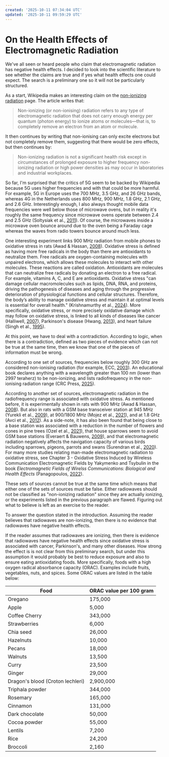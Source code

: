 ```yaml
---
created: '2025-10-11 07:34:04 UTC'
updated: '2025-10-11 09:59:29 UTC'
---
```


# On the Health Effects of Electromagnetic Radiation

We've all seen or heard people who claim that electromagnetic radiation has negative health effects.
I decided to look into the scientific literature to see whether the claims are true and if yes what health effects one could expect.
The search is a preliminary one so it will not be particularly structured.

As a start, Wikipedia makes an interesting claim on the [non-ionizing radiation](https://en.wikipedia.org/wiki/Non-ionizing_radiation) page.
The article writes that:

> Non-ionizing (or non-ionising) radiation refers to any type of electromagnetic radiation that does not carry enough energy per quantum (photon energy) to ionize atoms or molecules—that is, to completely remove an electron from an atom or molecule.

It then continues by writing that non-ionising can only excite electrons but not completely remove them, suggesting that there would be zero effects, but then continues by:

> Non-ionizing radiation is not a significant health risk except in circumstances of prolonged exposure to higher frequency non-ionizing radiation or high power densities as may occur in laboratories and industrial workplaces.

So far, I'm surprised that the critics of 5G seem to be backed by Wikipedia because 5G uses higher frequencies and with that could be more harmful.
For example, 5G in Europe uses the 700 MHz, 3.5 GHz, and 26 GHz bands, whereas 4G in the Netherlands uses 800 MHz, 900 MHz, 1.8 GHz, 2.1 GHz, and 2.6 GHz.
Interestingly enough, I also always thought mobile data frequencies were well below those of microwave ovens, but in reality it's roughly the same frequency since microwave ovens operate between 2.4 and 2.5 GHz (Soltysiak et al., [2011](https://doi.org/10.1109/MWSYM.2011.5972844)).
Of course, the microwaves inside a microwave oven bounce around due to the oven being a Faraday cage whereas the waves from radio towers bounce around much less.

One interesting experiment links 900 MHz radiation from mobile phones to oxidative stress in rats (Awad & Hassan, [2008](https://www.aensiweb.com/old/jasr/jasr/2008/1994-2000.pdf)).
Oxidative stress is defined as having more free radicals in the body than there are antioxidants to neutralize them.
Free radicals are oxygen-containing molecules with unpaired electrons, which allows these molecules to interact with other molecules.
These reactions are called oxidation.
Antioxidants are molecules that can neutralize free radicals by donating an electron to a free radical.
For example, vitamins A, C, and E are antioxidants.
Oxidative stress "can damage cellular macromolecules such as lipids, DNA, RNA, and proteins, driving the pathogenesis of diseases and aging through the progressive deterioration of physiological functions and cellular structures. Therefore, the body’s ability to manage oxidative stress and maintain it at optimal levels is essential for overall health." (Krishnamurthy et al., [2024](https://doi.org/10.3389/fchem.2024.1470458)).
More specifically, oxidative stress, or more precisely oxidative damage which may follow on oxidative stress, is linked to all kinds of diseases like cancer (Halliwell, [2007](https://doi.org/10.1042/BJ20061131)), Parkinson's disease (Hwang, [2013](https://doi.org/10.5607%2Fen.2013.22.1.11)), and heart failure (Singh et al., [1995](https://doi.org/10.1007%2FBF00944786)).

At this point, we have to deal with a contradiction.
According to logic, when there is a contradiction, defined as two pieces of evidence which can not be true at the same time, then we know that one of the pieces of information must be wrong.

According to one set of sources, frequencies below roughly 300 GHz are considered non-ionising radiation (for example, ECC, [2003](http://www.emf.mcw.gov.cy/emf/pdf/EEC_REC0204.pdf)).
An educational book declares anything with a wavelength greater than 100 nm (lower than 2997 teraherz) to be non-ionizing, and lists radiofrequency in the non-ionising radiation range (CRC Press, [2025](https://doi.org/10.1201/9781032645841)).

According to another set of sources, electromagnetic radiation in the radiofrequency range is associated with oxidative stress.
As mentioned before, it is experimentally shown in rats with 900 MHz (Awad & Hassan, [2008](https://www.aensiweb.com/old/jasr/jasr/2008/1994-2000.pdf)).
But also in rats with a GSM base transceiver station at 945 MHz (Yurekli et al., [2009](https://doi.org/10.1080/15368370600875042)), at 900/1800 MHz (Mojez et al., [2021](https://doi.org/10.1123/jpah.2021-0213)), and at 1.8 GHz (Avci et al., [2012](https://doi.org/10.3109/09553002.2012.711504)).
As a side-note, it has also been found that being close to a base station was associated with a reduction in the number of flowers and cones in pine trees (Ozel et al., [2021](https://doi.org/10.1007/s42977-021-00085-1)), that house sparrows seem to avoid GSM base stations (Everaert & Bauwens, [2009](https://doi.org/10.1080/15368370701205693)), and that electromagnetic radiation negatively affects the navigation capacity of various birds including sparrows, pigeons, parrots and swans (Surendran et al., [2020](https://doi.org/10.1007/978-981-15-0954-4_12)).
For many more studies relating man-made electromagnetic radiation to oxidative stress, see Chapter 3 - Oxidative Stress Induced by Wireless Communication Electromagnetic Fields by Yakymenko and Tsybulin in the book _Electromagnetic Fields of Wirelss Communications: Biological and Health Effects_ (Panagopoulos, [2022](https://doi.org/10.1201/9781003201052)).

These sets of sources cannot be true at the same time which means that either one of the sets of sources must be false.
Either radiowaves should not be classified as "non-ionizing radiation" since they are actually ionizing, or the experiments listed in the previous paragraph are flawed.
Figuring out what to believe is left as an exercise to the reader.

To answer the question stated in the introduction. Assuming the reader believes that radiowaves are non-ionizing, then there is no evidence that radiowaves have negative health effects.

If the reader assumes that radiowaves are ionizing, then there is evidence that radiowaves have negative health effects since oxidative stress is associated with cancer, Parkinson's, and many other diseases.
How strong the effect is is not clear from this preliminary search, but under this assumption it would probably be best to reduce exposure and also to ensure eating antioxidating foods.
More specifically, foods with a high oxygen radical absorbance capacity (ORAC).
Examples include fruits, vegetables, nuts, and spices.
Some ORAC values are listed in the table below:

Food | ORAC value per 100 gram
--- | ---
Oregano | 175,000
Apple | 5,000
Coffee Cherry | 343,000
Strawberries | 6,000
Chia seed | 26,000
Hazelnuts | 10,000
Pecans | 18,000
Walnuts | 13,500
Curry | 23,500
Ginger | 29,000
Dragon's blood (Croton lechleri) | 2,900,000
Triphala powder | 344,000
Rosemary | 165,000
Cinnamon | 131,000
Dark chocolate | 50,000
Cocoa powder | 55,000
Lentils | 7,200
Rice | 24,200
Broccoli | 2,160

